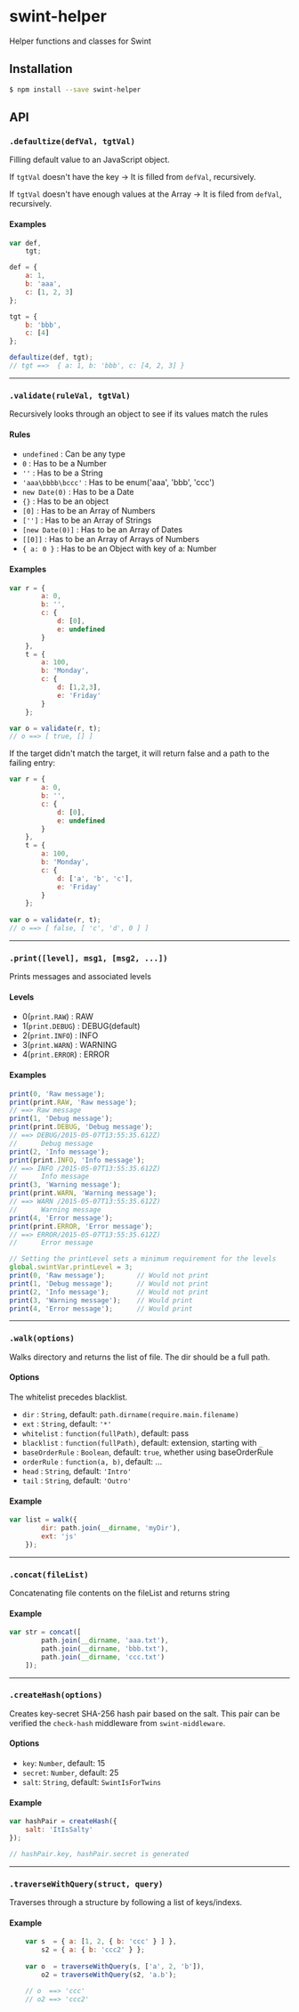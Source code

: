 # swint-helper
Helper functions and classes for Swint

## Installation
```sh
$ npm install --save swint-helper
```

## API

### `.defaultize(defVal, tgtVal)`
Filling default value to an JavaScript object.

If `tgtVal` doesn't have the key -> It is filled from `defVal`, recursively.

If `tgtVal` doesn't have enough values at the Array -> It is filed from `defVal`, recursively.

#### Examples
```javascript
var def,
	tgt;

def = {
	a: 1,
	b: 'aaa',
	c: [1, 2, 3]
};

tgt = {
	b: 'bbb',
	c: [4]
};

defaultize(def, tgt);
// tgt ==>  { a: 1, b: 'bbb', c: [4, 2, 3] }
```
---
### `.validate(ruleVal, tgtVal)`
Recursively looks through an object to see if its values match the rules

#### Rules
* `undefined` : Can be any type 
* `0` : Has to be a Number
* `''` : Has to be a String
* `'aaa\bbbb\bccc'` : Has to be enum('aaa', 'bbb', 'ccc')
* `new Date(0)` : Has to be a Date
* `{}` : Has to be an object
* `[0]` : Has to be an Array of Numbers
* `['']` : Has to be an Array of Strings
* `[new Date(0)]` : Has to be an Array of Dates
* `[[0]]` : Has to be an Array of Arrays of Numbers
* `{ a: 0 }` : Has to be an Object with key of a: Number

#### Examples
```javascript
var r = {
		a: 0,
		b: '',
		c: {
			d: [0],
			e: undefined
		}
	},
	t = {
		a: 100,
		b: 'Monday',
		c: {
			d: [1,2,3],
			e: 'Friday'
		}
	};

var o = validate(r, t);
// o ==> [ true, [] ]
```

If the target didn't match the target, it will return false and a path to the failing entry:

```javascript
var r = {
		a: 0,
		b: '',
		c: {
			d: [0],
			e: undefined
		}
	},
	t = {
		a: 100,
		b: 'Monday',
		c: {
			d: ['a', 'b', 'c'],
			e: 'Friday'
		}
	};
 
var o = validate(r, t);
// o ==> [ false, [ 'c', 'd', 0 ] ]
```
---
### `.print([level], msg1, [msg2, ...])`
Prints messages and associated levels

#### Levels
* 0(`print.RAW`) : RAW
* 1(`print.DEBUG`) : DEBUG(default)
* 2(`print.INFO`) : INFO
* 3(`print.WARN`) : WARNING
* 4(`print.ERROR`) : ERROR

#### Examples
```javascript
print(0, 'Raw message');
print(print.RAW, 'Raw message');
// ==> Raw message
print(1, 'Debug message');
print(print.DEBUG, 'Debug message');
// ==> DEBUG/2015-05-07T13:55:35.612Z)
//		Debug message
print(2, 'Info message');
print(print.INFO, 'Info message');
// ==> INFO /2015-05-07T13:55:35.612Z)
//		Info message
print(3, 'Warning message');
print(print.WARN, 'Warning message');
// ==> WARN /2015-05-07T13:55:35.612Z)
//		Warning message
print(4, 'Error message');
print(print.ERROR, 'Error message');
// ==> ERROR/2015-05-07T13:55:35.612Z)
//		Error message

// Setting the printLevel sets a minimum requirement for the levels
global.swintVar.printLevel = 3;		
print(0, 'Raw message');		// Would not print
print(1, 'Debug message');		// Would not print
print(2, 'Info message');		// Would not print
print(3, 'Warning message');	// Would print
print(4, 'Error message');		// Would print
```
---
### `.walk(options)`
Walks directory and returns the list of file. The dir should be a full path.

#### Options
The whitelist precedes blacklist.
* `dir` : `String`, default: `path.dirname(require.main.filename)`
* `ext` : `String`, default: `'*'`
* `whitelist` : `function(fullPath)`, default: pass
* `blacklist` : `function(fullPath)`, default: extension, starting with `_`
* `baseOrderRule` : `Boolean`, default: `true`, whether using baseOrderRule
* `orderRule` : `function(a, b)`, default: ...
* `head` : `String`, default: `'Intro'`
* `tail` : `String`, default: `'Outro'`

#### Example
```javascript
var list = walk({
		dir: path.join(__dirname, 'myDir'),
		ext: 'js'
	});
```
---
### `.concat(fileList)`
Concatenating file contents on the fileList and returns string

#### Example
```javascript
var str = concat([
		path.join(__dirname, 'aaa.txt'),
		path.join(__dirname, 'bbb.txt'),
		path.join(__dirname, 'ccc.txt')
	]);
```
---
### `.createHash(options)`
Creates key-secret SHA-256 hash pair based on the salt. This pair can be verified the `check-hash` middleware from `swint-middleware`.

#### Options
* `key`: `Number`, default: 15
* `secret`: `Number`, default: 25
* `salt`: `String`, default: `SwintIsForTwins`

#### Example
```javascript
var hashPair = createHash({
	salt: 'ItIsSalty'
});

// hashPair.key, hashPair.secret is generated
```
---
### `.traverseWithQuery(struct, query)`
Traverses through a structure by following a list of keys/indexs.

#### Example
```javascript
	var s  = { a: [1, 2, { b: 'ccc' } ] },
		s2 = { a: { b: 'ccc2' } };
	
	var o  = traverseWithQuery(s, ['a', 2, 'b']),
		o2 = traverseWithQuery(s2, 'a.b');
	
	// o  ==> 'ccc'
	// o2 ==> 'ccc2'
```

